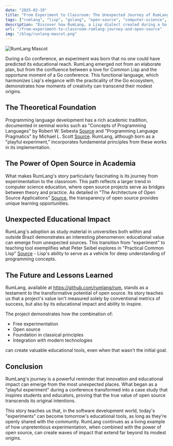 ```yaml
---
date: "2025-02-19"
title: "From Experiment to Classroom: The Unexpected Journey of RumLang and the Power of Open Source"
tags: ["rumlang", "lisp", "golang", "open-source", "computer-science", "education", "programming-languages"]
description: "Discover how RumLang, a Lisp dialect created during a Go conference, evolved from a personal experiment to teaching material in universities, illustrating the transformative impact of open source in computer science education."
url: "/from-experiment-to-classroom-rumlang-journey-and-open-source"
img: "/blog/runlang-mascot.png"
---
```


![RumLang Mascot](/blog/runlang-mascot.png)

During a Go conference, an experiment was born that no one could have predicted its educational reach. RumLang emerged not from an elaborate plan, but from the confluence between a love for Common Lisp and the opportune moment of a Go conference. This functional language, which harmonizes Lisp's elegance with the practicality of the Go ecosystem, demonstrates how moments of creativity can transcend their modest origins.

## The Theoretical Foundation

Programming language development has a rich academic tradition, documented in seminal works such as "Concepts of Programming Languages" by Robert W. Sebesta [Source](https://www.amazon.com/Concepts-Programming-Languages-Robert-Sebesta/dp/013394302X) and "Programming Language Pragmatics" by Michael L. Scott [Source](https://www.amazon.com/Programming-Language-Pragmatics-Michael-Scott/dp/0124104096). RumLang, although born as a "playful experiment," incorporates fundamental principles from these works in its implementation.

## The Power of Open Source in Academia

What makes RumLang's story particularly fascinating is its journey from experimentation to the classroom. This path reflects a larger trend in computer science education, where open source projects serve as bridges between theory and practice. As detailed in "The Architecture of Open Source Applications" [Source](https://www.amazon.com/Architecture-Open-Source-Applications/dp/1257638017), the transparency of open source provides unique learning opportunities.

## Unexpected Educational Impact

RumLang's adoption as study material in universities both within and outside Brazil demonstrates an interesting phenomenon: educational value can emerge from unexpected sources. This transition from "experiment" to teaching tool exemplifies what Peter Seibel explores in "Practical Common Lisp" [Source](https://www.amazon.com/Practical-Common-Lisp-Peter-Seibel/dp/1590592395) - Lisp's ability to serve as a vehicle for deep understanding of programming concepts.

## The Future and Lessons Learned

RumLang, available at <https://github.com/rumlang/rum>, stands as a testament to the transformative potential of open source. Its story teaches us that a project's value isn't measured solely by conventional metrics of success, but also by its educational impact and ability to inspire.

The project demonstrates how the combination of:

* Free experimentation
* Open source
* Foundation in classical principles
* Integration with modern technologies

can create valuable educational tools, even when that wasn't the initial goal.

## Conclusion

RumLang's journey is a powerful reminder that innovation and educational impact can emerge from the most unexpected places. What began as a "playful experiment" during a conference transformed into a case study that inspires students and educators, proving that the true value of open source transcends its original intentions.

This story teaches us that, in the software development world, today's "experiments" can become tomorrow's educational tools, as long as they're openly shared with the community. RumLang continues as a living example of how unpretentious experimentation, when combined with the power of open source, can create waves of impact that extend far beyond its modest origins.
